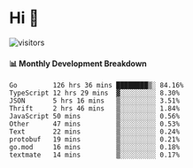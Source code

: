 # Hi 👋
 
![visitors](https://visitor-badge.glitch.me/badge?page_id=sorcererxw.sorcererx)

#### 📊 Monthly Development Breakdown

<!--START_SECTION:waka-->
```text
Go         126 hrs 36 mins ████████▒░ 84.16%
TypeScript 12 hrs 29 mins  ▓░░░░░░░░░ 8.30%
JSON       5 hrs 16 mins   ▒░░░░░░░░░ 3.51%
Thrift     2 hrs 46 mins   ▒░░░░░░░░░ 1.84%
JavaScript 50 mins         ▒░░░░░░░░░ 0.56%
Other      47 mins         ▒░░░░░░░░░ 0.53%
Text       22 mins         ▒░░░░░░░░░ 0.24%
protobuf   19 mins         ▒░░░░░░░░░ 0.21%
go.mod     16 mins         ▒░░░░░░░░░ 0.18%
textmate   14 mins         ▒░░░░░░░░░ 0.17%
```
<!--END_SECTION:waka-->
